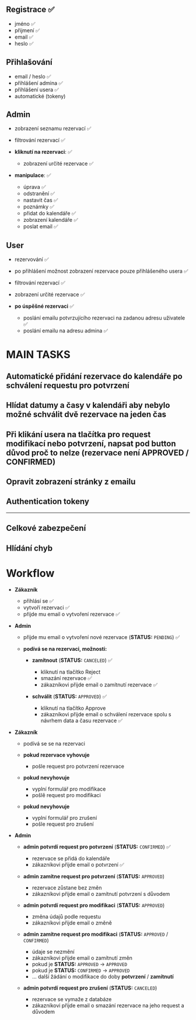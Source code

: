 ## Registrace ✅
- jméno ✅
- přijmení ✅
- email ✅
- heslo ✅
## Přihlašování
- email / heslo ✅
- přihlášení admina ✅
- přihlášení usera ✅
- automatické (tokeny)
## Admin
- zobrazení seznamu rezervací ✅
- filtrování rezervací ✅


- **kliknutí na rezervaci**: ✅
    - zobrazení určité rezervace ✅


- **manipulace**: ✅
    - úprava ✅
    - odstranění ✅
    - nastavit čas ✅
    - poznámky ✅
    - přidat do kalendáře ✅
    - zobrazení kalendáře ✅
    - poslat email ✅


## User
- rezervování ✅
- po přihlášení možnost zobrazení rezervace pouze přihlášeného usera ✅
- filtrování rezervací ✅
- zobrazení určité rezervace ✅


- **po úspěšné rezervaci** ✅
    - poslání emailu potvrzujícího rezervaci na zadanou adresu uživatele ✅
    - poslání emailu na adresu admina ✅

  

# MAIN TASKS

## Automatické přidání rezervace do kalendáře po schválení requestu pro potvrzení
## Hlídat datumy a časy v kalendáři aby nebylo možné schválit dvě rezervace na jeden čas

## Při klikání usera na tlačítka pro request modifikací nebo potvrzení, napsat pod button důvod proč to nelze (rezervace není APPROVED / CONFIRMED)

## Opravit zobrazení stránky z emailu
## Authentication tokeny

---

## Celkové zabezpečení
## Hlídání chyb


# Workflow

- **Zákazník**
  - přihlásí se ✅
  - vytvoří rezervaci ✅
  - přijde mu email o vytvoření rezervace ✅

- **Admin**
  - přijde mu email o vytvoření nové rezervace (**STATUS:** `PENDING`) ✅
  
  - **podívá se na rezervaci, možnosti:**
    - **zamítnout** (**STATUS:** `CANCELED`) ✅
      - kliknutí na tlačítko Reject
      - smazání rezervace ✅
      - zákazníkovi přijde email o zamítnutí rezervace ✅

    - **schválit** (**STATUS:** `APPROVED`) ✅
      - kliknutí na tlačítko Approve
      - zákazníkovi přijde email o schválení rezervace spolu s návrhem data a času rezervace ✅

- **Zákazník**
  - podívá se se na rezervaci 
  - **pokud rezervace vyhovuje**
    - pošle request pro potvrzení rezervace

  - **pokud nevyhovuje**
    - vyplní formulář pro modifikace
    - pošlě request pro modifikaci

  - **pokud nevyhovuje**
    - vyplní formulář pro zrušení
    - pošle request pro zrušení

- **Admin**
  - **admin potvrdí request pro potvrzení** (**STATUS:** `CONFIRMED`) ✅
    - rezervace se přidá do kalendáře
    - zákazníkovi přijde email o potvrzení ✅

  - **admin zamítne request pro potvrzení** (**STATUS:** `APPROVED`)
    - rezervace zůstane bez změn
    - zákazníkovi přijde email o zamítnutí potvrzení s důvodem

  - **admin potvrdí request pro modifikaci** (**STATUS:** `APPROVED`)
    - změna údajů podle requestu
    - zákazníkovi přijde email o změně
  
  - **admin zamítne request pro modifikaci** (**STATUS:** `APPROVED` / `CONFIRMED`)
    - údaje se nezmění
    - zákazníkovi přijde email o zamítnutí změn
    - pokud je **STATUS:** `APPROVED` -> `APPROVED`
    - pokud je **STATUS:** `CONFIRMED` -> `APPROVED`
    - ... další žádání o modifikace do doby **potvrzení** / **zamítnutí**

  - **admin potvrdí request pro zrušení** (**STATUS:** `CANCELED`)
    - rezervace se vymaže z databáze
    - zákazníkovi přijde email o smazání rezervace na jeho request a důvodem